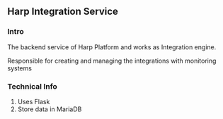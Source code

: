 ## Harp Integration Service

### Intro
The backend service of Harp Platform and works as Integration engine.

Responsible for creating and managing the integrations with monitoring systems

### Technical Info
1. Uses Flask
2. Store data in MariaDB